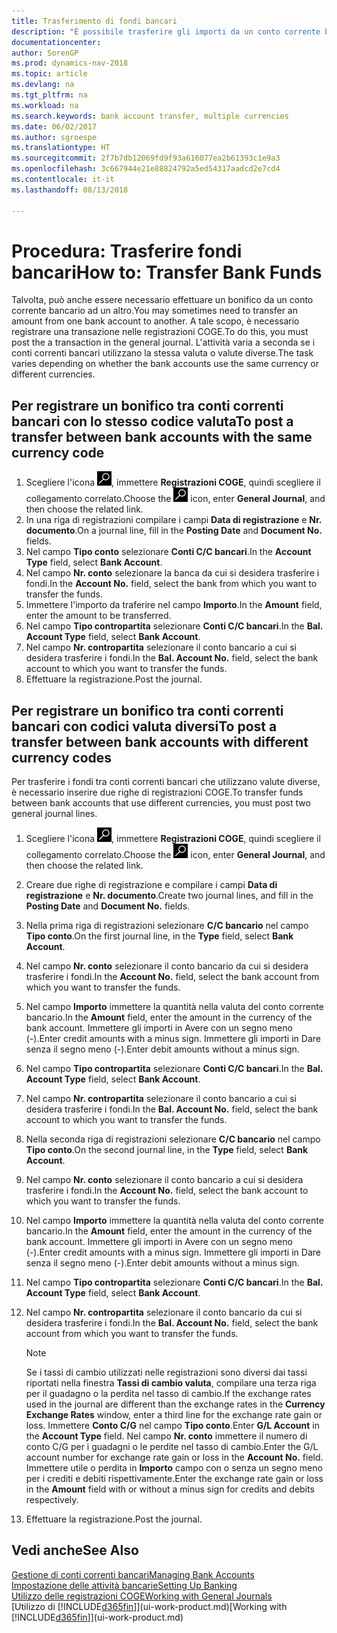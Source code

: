 ```yaml
---
title: Trasferimento di fondi bancari
description: "È possibile trasferire gli importi da un conto corrente bancario a un altro, incluse le valute diverse, tramite la registrazione della transazione nelle registrazioni COGE."
documentationcenter: 
author: SorenGP
ms.prod: dynamics-nav-2018
ms.topic: article
ms.devlang: na
ms.tgt_pltfrm: na
ms.workload: na
ms.search.keywords: bank account transfer, multiple currencies
ms.date: 06/02/2017
ms.author: sgroespe
ms.translationtype: HT
ms.sourcegitcommit: 2f7b7db12069fd9f93a616077ea2b61393c1e9a3
ms.openlocfilehash: 3c667944e21e88824792a5ed54317aadcd2e7cd4
ms.contentlocale: it-it
ms.lasthandoff: 08/13/2018

---
```

# <a name="how-to-transfer-bank-funds"></a><span data-ttu-id="36a9d-103">Procedura: Trasferire fondi bancari</span><span class="sxs-lookup"><span data-stu-id="36a9d-103">How to: Transfer Bank Funds</span></span>
<span data-ttu-id="36a9d-104">Talvolta, può anche essere necessario effettuare un bonifico da un conto corrente bancario ad un altro.</span><span class="sxs-lookup"><span data-stu-id="36a9d-104">You may sometimes need to transfer an amount from one bank account to another.</span></span> <span data-ttu-id="36a9d-105">A tale scopo, è necessario registrare una transazione nelle registrazioni COGE.</span><span class="sxs-lookup"><span data-stu-id="36a9d-105">To do this, you must post the a transaction in the general journal.</span></span> <span data-ttu-id="36a9d-106">L'attività varia a seconda se i conti correnti bancari utilizzano la stessa valuta o valute diverse.</span><span class="sxs-lookup"><span data-stu-id="36a9d-106">The task varies depending on whether the bank accounts use the same currency or different currencies.</span></span>

## <a name="to-post-a-transfer-between-bank-accounts-with-the-same-currency-code"></a><span data-ttu-id="36a9d-107">Per registrare un bonifico tra conti correnti bancari con lo stesso codice valuta</span><span class="sxs-lookup"><span data-stu-id="36a9d-107">To post a transfer between bank accounts with the same currency code</span></span>
1. <span data-ttu-id="36a9d-108">Scegliere l'icona ![Cerca pagina o report](media/ui-search/search_small.png "Cerca pagina o report"), immettere **Registrazioni COGE**, quindi scegliere il collegamento correlato.</span><span class="sxs-lookup"><span data-stu-id="36a9d-108">Choose the ![Search for Page or Report](media/ui-search/search_small.png "Search for Page or Report icon") icon, enter **General Journal**, and then choose the related link.</span></span>
2. <span data-ttu-id="36a9d-109">In una riga di registrazioni compilare i campi **Data di registrazione** e **Nr. documento**.</span><span class="sxs-lookup"><span data-stu-id="36a9d-109">On a journal line, fill in the **Posting Date** and **Document No.** fields.</span></span>
3. <span data-ttu-id="36a9d-110">Nel campo **Tipo conto** selezionare **Conti C/C bancari**.</span><span class="sxs-lookup"><span data-stu-id="36a9d-110">In the **Account Type** field, select **Bank Account**.</span></span>
4. <span data-ttu-id="36a9d-111">Nel campo **Nr. conto** selezionare la banca da cui si desidera trasferire i fondi.</span><span class="sxs-lookup"><span data-stu-id="36a9d-111">In the **Account No.** field, select the bank from which you want to transfer the funds.</span></span>
5. <span data-ttu-id="36a9d-112">Immettere l'importo da traferire nel campo **Importo**.</span><span class="sxs-lookup"><span data-stu-id="36a9d-112">In the **Amount** field, enter the amount to be transferred.</span></span>
6. <span data-ttu-id="36a9d-113">Nel campo **Tipo contropartita** selezionare **Conti C/C bancari**.</span><span class="sxs-lookup"><span data-stu-id="36a9d-113">In the **Bal. Account Type** field, select **Bank Account**.</span></span>
7. <span data-ttu-id="36a9d-114">Nel campo **Nr. contropartita** selezionare il conto bancario a cui si desidera trasferire i fondi.</span><span class="sxs-lookup"><span data-stu-id="36a9d-114">In the **Bal. Account No.** field, select the bank account to which you want to transfer the funds.</span></span>
8. <span data-ttu-id="36a9d-115">Effettuare la registrazione.</span><span class="sxs-lookup"><span data-stu-id="36a9d-115">Post the journal.</span></span>

## <a name="to-post-a-transfer-between-bank-accounts-with-different-currency-codes"></a><span data-ttu-id="36a9d-116">Per registrare un bonifico tra conti correnti bancari con codici valuta diversi</span><span class="sxs-lookup"><span data-stu-id="36a9d-116">To post a transfer between bank accounts with different currency codes</span></span>
<span data-ttu-id="36a9d-117">Per trasferire i fondi tra conti correnti bancari che utilizzano valute diverse, è necessario inserire due righe di registrazioni COGE.</span><span class="sxs-lookup"><span data-stu-id="36a9d-117">To transfer funds between bank accounts that use different currencies, you must post two general journal lines.</span></span>

1. <span data-ttu-id="36a9d-118">Scegliere l'icona ![Cerca pagina o report](media/ui-search/search_small.png "Cerca pagina o report"), immettere **Registrazioni COGE**, quindi scegliere il collegamento correlato.</span><span class="sxs-lookup"><span data-stu-id="36a9d-118">Choose the ![Search for Page or Report](media/ui-search/search_small.png "Search for Page or Report icon") icon, enter **General Journal**, and then choose the related link.</span></span>
2. <span data-ttu-id="36a9d-119">Creare due righe di registrazione e compilare i campi **Data di registrazione** e **Nr. documento**.</span><span class="sxs-lookup"><span data-stu-id="36a9d-119">Create two journal lines, and fill in the **Posting Date** and **Document No.** fields.</span></span>
3. <span data-ttu-id="36a9d-120">Nella prima riga di registrazioni selezionare **C/C bancario** nel campo **Tipo conto**.</span><span class="sxs-lookup"><span data-stu-id="36a9d-120">On the first journal line, in the **Type** field, select **Bank Account**.</span></span>
4. <span data-ttu-id="36a9d-121">Nel campo **Nr. conto** selezionare il conto bancario da cui si desidera trasferire i fondi.</span><span class="sxs-lookup"><span data-stu-id="36a9d-121">In the **Account No.** field, select the bank account from which you want to transfer the funds.</span></span>
5. <span data-ttu-id="36a9d-122">Nel campo **Importo** immettere la quantità nella valuta del conto corrente bancario.</span><span class="sxs-lookup"><span data-stu-id="36a9d-122">In the **Amount** field, enter the amount in the currency of the bank account.</span></span> <span data-ttu-id="36a9d-123">Immettere gli importi in Avere con un segno meno (-).</span><span class="sxs-lookup"><span data-stu-id="36a9d-123">Enter credit amounts with a minus sign.</span></span> <span data-ttu-id="36a9d-124">Immettere gli importi in Dare senza il segno meno (-).</span><span class="sxs-lookup"><span data-stu-id="36a9d-124">Enter debit amounts without a minus sign.</span></span>
6. <span data-ttu-id="36a9d-125">Nel campo **Tipo contropartita** selezionare **Conti C/C bancari**.</span><span class="sxs-lookup"><span data-stu-id="36a9d-125">In the **Bal. Account Type** field, select **Bank Account**.</span></span>
7. <span data-ttu-id="36a9d-126">Nel campo **Nr. contropartita** selezionare il conto bancario a cui si desidera trasferire i fondi.</span><span class="sxs-lookup"><span data-stu-id="36a9d-126">In the **Bal. Account No.** field, select the bank account to which you want to transfer the funds.</span></span>
8. <span data-ttu-id="36a9d-127">Nella seconda riga di registrazioni selezionare **C/C bancario** nel campo **Tipo conto**.</span><span class="sxs-lookup"><span data-stu-id="36a9d-127">On the second journal line, in the **Type** field, select **Bank Account**.</span></span>
9. <span data-ttu-id="36a9d-128">Nel campo **Nr. conto** selezionare il conto bancario a cui si desidera trasferire i fondi.</span><span class="sxs-lookup"><span data-stu-id="36a9d-128">In the **Account No.** field, select the bank account to which you want to transfer the funds.</span></span>
10. <span data-ttu-id="36a9d-129">Nel campo **Importo** immettere la quantità nella valuta del conto corrente bancario.</span><span class="sxs-lookup"><span data-stu-id="36a9d-129">In the **Amount** field, enter the amount in the currency of the bank account.</span></span> <span data-ttu-id="36a9d-130">Immettere gli importi in Avere con un segno meno (-).</span><span class="sxs-lookup"><span data-stu-id="36a9d-130">Enter credit amounts with a minus sign.</span></span> <span data-ttu-id="36a9d-131">Immettere gli importi in Dare senza il segno meno (-).</span><span class="sxs-lookup"><span data-stu-id="36a9d-131">Enter debit amounts without a minus sign.</span></span>
11. <span data-ttu-id="36a9d-132">Nel campo **Tipo contropartita** selezionare **Conti C/C bancari**.</span><span class="sxs-lookup"><span data-stu-id="36a9d-132">In the **Bal. Account Type** field, select **Bank Account**.</span></span>  
12. <span data-ttu-id="36a9d-133">Nel campo **Nr. contropartita** selezionare il conto bancario da cui si desidera trasferire i fondi.</span><span class="sxs-lookup"><span data-stu-id="36a9d-133">In the **Bal. Account No.** field, select the bank account from which you want to transfer the funds.</span></span>

    > [!NOTE]  
    >   <span data-ttu-id="36a9d-134">Se i tassi di cambio utilizzati nelle registrazioni sono diversi dai tassi riportati nella finestra **Tassi di cambio valuta**, compilare una terza riga per il guadagno o la perdita nel tasso di cambio.</span><span class="sxs-lookup"><span data-stu-id="36a9d-134">If the exchange rates used in the journal are different than the exchange rates in the **Currency Exchange Rates** window, enter a third line for the exchange rate gain or loss.</span></span> <span data-ttu-id="36a9d-135">Immettere **Conto C/G** nel campo **Tipo conto**.</span><span class="sxs-lookup"><span data-stu-id="36a9d-135">Enter **G/L Account** in the **Account Type** field.</span></span> <span data-ttu-id="36a9d-136">Nel campo **Nr. conto** immettere il numero di conto C/G per i guadagni o le perdite nel tasso di cambio.</span><span class="sxs-lookup"><span data-stu-id="36a9d-136">Enter the G/L account number for exchange rate gain or loss in the **Account No.** field.</span></span> <span data-ttu-id="36a9d-137">Immettere utile o perdita in **Importo** campo con o senza un segno meno per i crediti e debiti rispettivamente.</span><span class="sxs-lookup"><span data-stu-id="36a9d-137">Enter the exchange rate gain or loss in the **Amount** field with or without a minus sign for credits and debits respectively.</span></span>
13. <span data-ttu-id="36a9d-138">Effettuare la registrazione.</span><span class="sxs-lookup"><span data-stu-id="36a9d-138">Post the journal.</span></span>

## <a name="see-also"></a><span data-ttu-id="36a9d-139">Vedi anche</span><span class="sxs-lookup"><span data-stu-id="36a9d-139">See Also</span></span>
[<span data-ttu-id="36a9d-140">Gestione di conti correnti bancari</span><span class="sxs-lookup"><span data-stu-id="36a9d-140">Managing Bank Accounts</span></span>](bank-manage-bank-accounts.md)  
[<span data-ttu-id="36a9d-141">Impostazione delle attività bancarie</span><span class="sxs-lookup"><span data-stu-id="36a9d-141">Setting Up Banking</span></span>](bank-setup-banking.md)  
[<span data-ttu-id="36a9d-142">Utilizzo delle registrazioni COGE</span><span class="sxs-lookup"><span data-stu-id="36a9d-142">Working with General Journals</span></span>](ui-work-general-journals.md)  
<span data-ttu-id="36a9d-143">[Utilizzo di [!INCLUDE[d365fin](includes/d365fin_md.md)]](ui-work-product.md)</span><span class="sxs-lookup"><span data-stu-id="36a9d-143">[Working with [!INCLUDE[d365fin](includes/d365fin_md.md)]](ui-work-product.md)</span></span>

